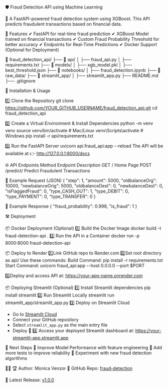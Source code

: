 🛡️ Fraud Detection API using Machine Learning

🚀 A FastAPI-powered fraud detection system using XGBoost. This API predicts fraudulent transactions based on financial data.


📌 Features
✔ FastAPI for real-time fraud prediction
✔ XGBoost Model trained on financial transactions
✔ Custom Fraud Probability Threshold for better accuracy
✔ Endpoints for Real-Time Predictions
✔ Docker Support (Optional for Deployment)

📂 fraud_detection_api/
   ├── 📂 api/
   │   ├── fraud_api.py
   │   ├── requirements.txt
   ├── 📂 models/
   │   ├── xgb_model.pkl
   │   ├── best_threshold.json
   ├── 📂 notebooks/
   │   ├── fraud_detection.ipynb
   ├── 📂 raw_data/
   ├── 📂 streamlit_app/
   │   ├── streamlit_app.py
   ├── README.md
   ├── .gitignore


🚀 Installation & Usage

1️⃣ Clone the Repository
git clone https://github.com/YOUR_GITHUB_USERNAME/fraud_detection_api.git
cd fraud_detection_api

2️⃣ Create a Virtual Environment & Install Dependencies
python -m venv venv
source venv/bin/activate  # Mac/Linux
venv\Scripts\activate  # Windows
pip install -r api/requirements.txt

3️⃣ Run the FastAPI Server
uvicorn api.fraud_api:app --reload
The API will be available at 👉 http://127.0.0.1:8000/docs

🌐 API Endpoints
Method	Endpoint	Description
GET	/	Home Page
POST	/predict/	Predict Fraudulent Transactions

📌 Example Request (JSON)
{
    "step": 1,
    "amount": 5000,
    "oldbalanceOrg": 10000,
    "newbalanceOrig": 5000,
    "oldbalanceDest": 0,
    "newbalanceDest": 0,
    "isFlaggedFraud": 0,
    "type_CASH_OUT": 1,
    "type_DEBIT": 0,
    "type_PAYMENT": 0,
    "type_TRANSFER": 0
}

📌 Example Response
{
    "fraud_probability": 0.998,
    "is_fraud": 1
}


🛠️ Deployment

📦 Docker Deployment (Optional)
1️⃣ Build the Docker Image
docker build -t fraud-detection-api .
2️⃣ Run the API in a Container
docker run -p 8000:8000 fraud-detection-api

📦 Deploy to Render
1️⃣Link GitHub repo to Render.com
2️⃣Set root directory as api/
    Use these commands:
    Build Command: pip install -r requirements.txt
    Start Command: uvicorn fraud_api:app --host 0.0.0.0 --port $PORT

3️⃣Deploy and access API at: https://your-app-name.onrender.com

📦 Deploying Streamlit (Optional)
1️⃣ Install Streamlit dependencies
         pip install streamlit
2️⃣ Run Streamlit Locally
         streamlit run streamlit_app/streamlit_app.py
3️⃣ Deploy on Streamlit Cloud
- Go to [Streamlit Cloud](https://share.streamlit.io/)
- Connect your GitHub repository
- Select `streamlit_app.py` as the main entry file
- Deploy 🎉
4️⃣ Access your deployed Streamlit dashboard at:
          https://your-streamlit-app.streamlit.app


🎯 Next Steps
🔹 Improve Model Performance with feature engineering
🔹 Add more tests to improve reliability
🔹 Experiment with new fraud detection algorithms


👨‍💻 🏆 Author: Monica Venzor
📌 GitHub Repo: [fraud-detection](https://github.com/MonicaVenzor/fraud-detection)

📌 Latest Release: [v1.0.0](https://github.com/MonicaVenzor/fraud-detection/releases/tag/v1.0.0)
